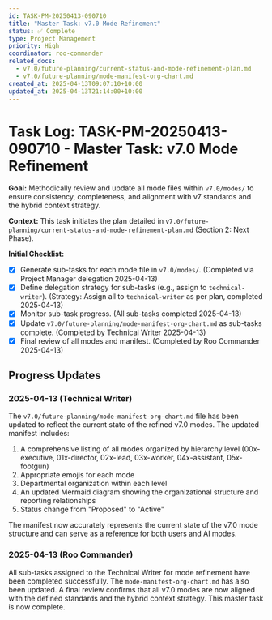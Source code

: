 ```yaml
---
id: TASK-PM-20250413-090710
title: "Master Task: v7.0 Mode Refinement"
status: ✅ Complete
type: Project Management
priority: High
coordinator: roo-commander
related_docs:
  - v7.0/future-planning/current-status-and-mode-refinement-plan.md
  - v7.0/future-planning/mode-manifest-org-chart.md
created_at: 2025-04-13T09:07:10+10:00
updated_at: 2025-04-13T21:14:00+10:00
---
```


# Task Log: TASK-PM-20250413-090710 - Master Task: v7.0 Mode Refinement

**Goal:** Methodically review and update all mode files within `v7.0/modes/` to ensure consistency, completeness, and alignment with v7 standards and the hybrid context strategy.

**Context:** This task initiates the plan detailed in `v7.0/future-planning/current-status-and-mode-refinement-plan.md` (Section 2: Next Phase).

**Initial Checklist:**
- [x] Generate sub-tasks for each mode file in `v7.0/modes/`. (Completed via Project Manager delegation 2025-04-13)
- [x] Define delegation strategy for sub-tasks (e.g., assign to `technical-writer`). (Strategy: Assign all to `technical-writer` as per plan, completed 2025-04-13)
- [x] Monitor sub-task progress. (All sub-tasks completed 2025-04-13)
- [x] Update `v7.0/future-planning/mode-manifest-org-chart.md` as sub-tasks complete. (Completed by Technical Writer 2025-04-13)
- [x] Final review of all modes and manifest. (Completed by Roo Commander 2025-04-13)

## Progress Updates

### 2025-04-13 (Technical Writer)

The `v7.0/future-planning/mode-manifest-org-chart.md` file has been updated to reflect the current state of the refined v7.0 modes. The updated manifest includes:

1. A comprehensive listing of all modes organized by hierarchy level (00x-executive, 01x-director, 02x-lead, 03x-worker, 04x-assistant, 05x-footgun)
2. Appropriate emojis for each mode
3. Departmental organization within each level
4. An updated Mermaid diagram showing the organizational structure and reporting relationships
5. Status change from "Proposed" to "Active"

The manifest now accurately represents the current state of the v7.0 mode structure and can serve as a reference for both users and AI modes.

### 2025-04-13 (Roo Commander)

All sub-tasks assigned to the Technical Writer for mode refinement have been completed successfully. The `mode-manifest-org-chart.md` has also been updated. A final review confirms that all v7.0 modes are now aligned with the defined standards and the hybrid context strategy. This master task is now complete.